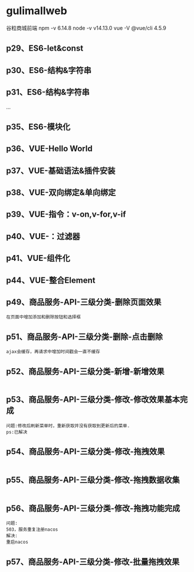 # gulimallweb
谷粒商城前端
npm -v
6.14.8
node -v
v14.13.0
vue -V
@vue/cli 4.5.9

## p29、ES6-let&const

## p30、ES6-结构&字符串

## p31、ES6-结构&字符串
...
## p35、ES6-模块化

## p36、VUE-Hello World

## p37、VUE-基础语法&插件安装

## p38、VUE-双向绑定&单向绑定

## p39、VUE-指令：v-on,v-for,v-if

## p40、VUE-：过滤器

## p41、VUE-组件化

## p44、VUE-整合Element

## p49、商品服务-API-三级分类-删除页面效果
```
在页面中增加添加和删除按钮和选择框
```
## p51、商品服务-API-三级分类-删除-点击删除
```
ajax会缓存，再请求中增加时间戳会一直不缓存
```
## p52、商品服务-API-三级分类-新增-新增效果
```
```
## p53、商品服务-API-三级分类-修改-修改效果基本完成
```
问题:修改后刷新菜单时，重新获取并没有获取到更新后的菜单.
ps:已解决
```
## p54、商品服务-API-三级分类-修改-拖拽效果
```
```
## p55、商品服务-API-三级分类-修改-拖拽数据收集
```
```
## p56、商品服务-API-三级分类-修改-拖拽功能完成
```
问题:
503，服务重复注册nacos
解决:
重启nacos
```
## p57、商品服务-API-三级分类-修改-批量拖拽效果
```
```




